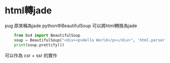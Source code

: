 # html轉jade
pug 原來稱為jade 
python中BeautifulSoup 可以將html轉換為jade

```python
    from bs4 import BeautifulSoup
    soup = BeautifulSoup("<div><p>Hello World</p></div>", 'html.parser')
    print(soup.prettify())
```

可以作為 csr + ssr 的實作